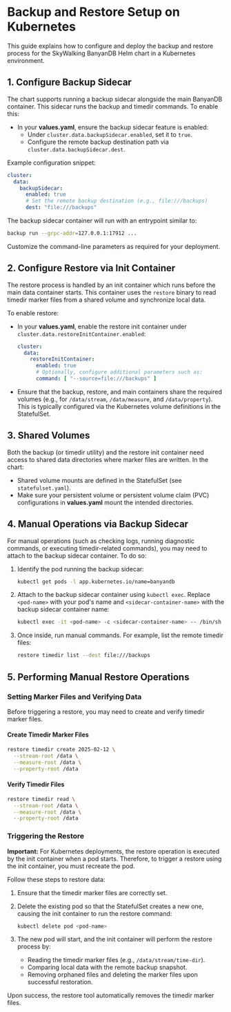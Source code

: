 # Backup and Restore Setup on Kubernetes

This guide explains how to configure and deploy the backup and restore process for the SkyWalking BanyanDB Helm chart in a Kubernetes environment.

## 1. Configure Backup Sidecar

The chart supports running a backup sidecar alongside the main BanyanDB container. This sidecar runs the backup and timedir commands. To enable this:

- In your **values.yaml**, ensure the backup sidecar feature is enabled:
  - Under `cluster.data.backupSidecar.enabled`, set it to `true`.
  - Configure the remote backup destination path via `cluster.data.backupSidecar.dest`.

Example configuration snippet:

```yaml
cluster:
  data:
    backupSidecar:
      enabled: true
      # Set the remote backup destination (e.g., file:///backups)
      dest: "file:///backups"
```

The backup sidecar container will run with an entrypoint similar to:

```sh
backup run --grpc-addr=127.0.0.1:17912 ...
```

Customize the command-line parameters as required for your deployment.

## 2. Configure Restore via Init Container

The restore process is handled by an init container which runs before the main data container starts. This container uses the `restore` binary to read timedir marker files from a shared volume and synchronize local data.

To enable restore:

- In your **values.yaml**, enable the restore init container under `cluster.data.restoreInitContainer.enabled`:

  ```yaml
  cluster:
    data:
      restoreInitContainer:
        enabled: true
        # Optionally, configure additional parameters such as:
        command: [ "--source=file:///backups" ]
  ```

- Ensure that the backup, restore, and main containers share the required volumes (e.g., for `/data/stream`, `/data/measure`, and `/data/property`). This is typically configured via the Kubernetes volume definitions in the StatefulSet.

## 3. Shared Volumes

Both the backup (or timedir utility) and the restore init container need access to shared data directories where marker files are written. In the chart:

- Shared volume mounts are defined in the StatefulSet (see `statefulset.yaml`).
- Make sure your persistent volume or persistent volume claim (PVC) configurations in **values.yaml** mount the intended directories.

## 4. Manual Operations via Backup Sidecar

For manual operations (such as checking logs, running diagnostic commands, or executing timedir-related commands), you may need to attach to the backup sidecar container. To do so:

1. Identify the pod running the backup sidecar:

   ```sh
   kubectl get pods -l app.kubernetes.io/name=banyandb
   ```

2. Attach to the backup sidecar container using `kubectl exec`. Replace `<pod-name>` with your pod's name and `<sidecar-container-name>` with the backup sidecar container name:

   ```sh
   kubectl exec -it <pod-name> -c <sidecar-container-name> -- /bin/sh
   ```

3. Once inside, run manual commands. For example, list the remote timedir files:

   ```sh
   restore timedir list --dest file:///backups
   ```

## 5. Performing Manual Restore Operations

### Setting Marker Files and Verifying Data

Before triggering a restore, you may need to create and verify timedir marker files.

#### Create Timedir Marker Files

```sh
restore timedir create 2025-02-12 \
  --stream-root /data \
  --measure-root /data \
  --property-root /data
```

#### Verify Timedir Files

```sh
restore timedir read \
  --stream-root /data \
  --measure-root /data \
  --property-root /data
```

### Triggering the Restore

**Important:** For Kubernetes deployments, the restore operation is executed by the init container when a pod starts. Therefore, to trigger a restore using the init container, you must recreate the pod.

Follow these steps to restore data:

1. Ensure that the timedir marker files are correctly set.
2. Delete the existing pod so that the StatefulSet creates a new one, causing the init container to run the restore command:

   ```sh
   kubectl delete pod <pod-name>
   ```

3. The new pod will start, and the init container will perform the restore process by:
   - Reading the timedir marker files (e.g., `/data/stream/time-dir`).
   - Comparing local data with the remote backup snapshot.
   - Removing orphaned files and deleting the marker files upon successful restoration.

Upon success, the restore tool automatically removes the timedir marker files.
